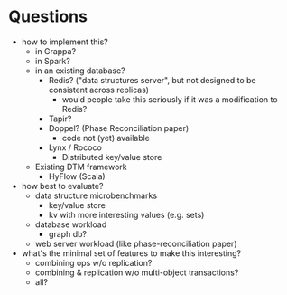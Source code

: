 # Questions
- how to implement this?
    - in Grappa?
    - in Spark?
    - in an existing database?
        - Redis? ("data structures server", but not designed to be consistent across replicas)
	        - would people take this seriously if it was a modification to Redis?
        - Tapir?
        - Doppel? (Phase Reconciliation paper)
	        - code not (yet) available
        - Lynx / Rococo
	        - Distributed key/value store
    - Existing DTM framework
        - HyFlow (Scala)
- how best to evaluate?
    - data structure microbenchmarks
        - key/value store
        - kv with more interesting values (e.g. sets)
    - database workload
        - graph db?
    - web server workload (like phase-reconciliation paper)
- what's the minimal set of features to make this interesting?
    - combining ops w/o replication?
    - combining & replication w/o multi-object transactions?
    - all?